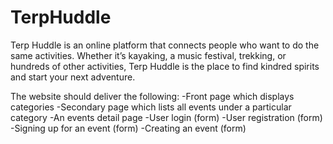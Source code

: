 # TerpHuddle
Terp Huddle is an online platform that connects people who want to do the same activities. Whether it’s kayaking, a music festival, trekking, or hundreds of other activities, Terp Huddle is the place to find kindred spirits and start your next adventure.

The website should deliver the following:
  -Front page which displays categories
  -Secondary page which lists all events under a particular category
  -An events detail page
  -User login (form)
  -User registration (form)
  -Signing up for an event (form)
  -Creating an event (form)
